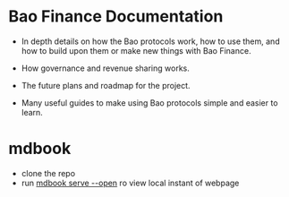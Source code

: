 # Bao Finance Documentation

- In depth details on how the Bao protocols work, how to use them, and how to build upon them or make new things with Bao Finance.

- How governance and revenue sharing works.

- The future plans and roadmap for the project.

- Many useful guides to make using Bao protocols simple and easier to learn.

# mdbook

- clone the repo
- run [mdbook serve --open]() ro view local instant of webpage
